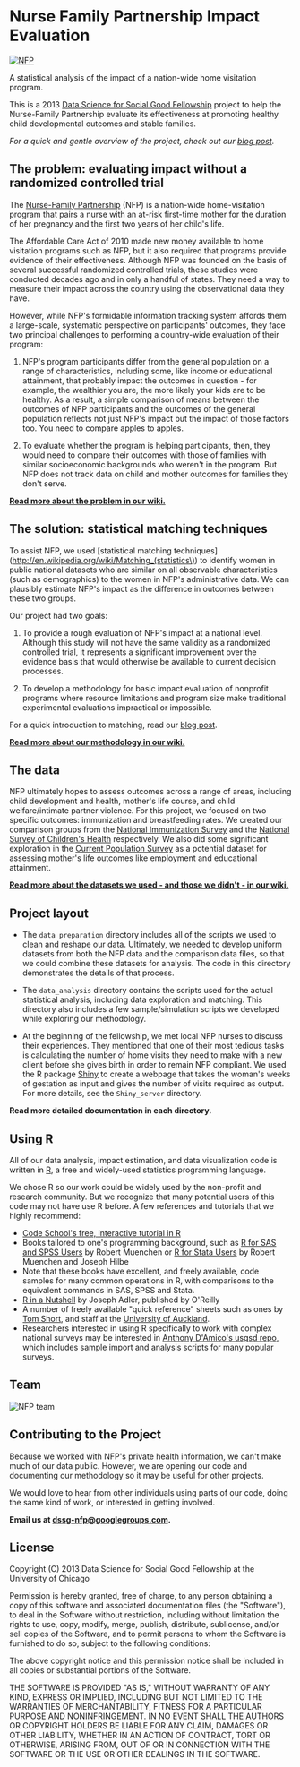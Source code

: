 # Nurse Family Partnership Impact Evaluation
[![NFP](http://dssg.io/img/partners/nfp.jpg)](http://www.nursefamilypartnership.org)

A statistical analysis of the impact of a nation-wide home visitation program.

This is a 2013 [Data Science for Social Good Fellowship](http://dssg.io) project to help the Nurse-Family Partnership evaluate its effectiveness at promoting healthy child developmental outcomes and stable families.

*For a quick and gentle overview of the project, check out our [blog post](http://dssg.io/2013/07/31/the-match-game.html).*
 
## The problem: evaluating impact without a randomized controlled trial
 
The [Nurse-Family Partnership](http://www.nursefamilypartnership.org) (NFP) is a nation-wide home-visitation program that pairs a nurse with an at-risk first-time mother for the duration of her pregnancy and the first two years of her child's life. 

The Affordable Care Act of 2010 made new money available to home visitation programs such as NFP, but it also required that programs provide evidence of their effectiveness. Although NFP was founded on the basis of several successful randomized controlled trials, these studies were conducted decades ago and in only a handful of states. They need a way to measure their impact across the country using the observational data they have.

However, while NFP's formidable information tracking system affords them a large-scale, systematic perspective on participants' outcomes, they face two principal challenges to performing a country-wide evaluation of their program:

1. NFP's program participants differ from the general population on a range of characteristics, including some, like income or educational attainment, that probably impact the outcomes in question - for example, the wealthier you are, the more likely your kids are to be healthy. As a result, a simple comparison of means between the outcomes of NFP participants and the outcomes of the general population reflects not just NFP's impact but the impact of those factors too. You need to compare apples to apples.

2. To evaluate whether the program is helping participants, then, they would need to compare their outcomes with those of families with similar socioeconomic backgrounds who weren't in the program. But NFP does not track data on child and mother outcomes for families they don't serve.

**[Read more about the problem in our wiki.](https://github.com/dssg/nfp/wiki/Problem)**


## The solution: statistical matching techniques

To assist NFP, we used [statistical matching techniques](http://en.wikipedia.org/wiki/Matching_(statistics\)) to identify women in public national datasets who are similar on all observable characteristics (such as demographics) to the women in NFP's administrative data. We can plausibly estimate NFP's impact as the difference in outcomes between these two groups.

Our project had two goals:

1. To provide a rough evaluation of NFP's impact at a national level. Although this study will not have the same validity as a randomized controlled trial, it represents a significant improvement over the evidence basis that would otherwise be available to current decision processes.

2. To develop a methodology for basic impact evaluation of nonprofit programs where resource limitations and program size make traditional experimental evaluations impractical or impossible.

For a quick introduction to matching, read our [blog post](http://dssg.io/2013/07/19/the-dark-matter-part-two.html).

**[Read more about our methodology in our wiki.](https://github.com/dssg/nfp/wiki/Methodology)**


## The data 

NFP ultimately hopes to assess outcomes across a range of areas, including child development and health, mother's life course, and child welfare/intimate partner violence. For this project, we focused on two specific outcomes: immunization and breastfeeding rates. We created our comparison groups from the [National Immunization Survey](http://www.cdc.gov/nchs/nis.htm) and the [National Survey of Children's Health](http://www.childhealthdata.org/learn/NSCH) respectively. We also did some significant exploration in the [Current Population Survey](http://www.census.gov/cps/) as a potential dataset for assessing mother's life outcomes like employment and educational attainment.

**[Read more about the datasets we used - and those we didn't - in our wiki.](https://github.com/dssg/nfp/wiki/Data)**

## Project layout
- The `data_preparation` directory includes all of the scripts we used to clean and reshape our data.  Ultimately, we needed to develop uniform datasets from both the NFP data and the comparison data files, so that we could combine these datasets for analysis.  The code in this directory demonstrates the details of that process.

- The `data_analysis` directory contains the scripts used for the actual statistical analysis, including data exploration and matching.  This directory also includes a few sample/simulation scripts we developed while exploring our methodology.

- At the beginning of the fellowship, we met local NFP nurses to discuss their experiences. They mentioned that one of their most tedious tasks is calculating the number of home visits they need to make with a new client before she gives birth in order to remain NFP compliant. We used the R package [Shiny](http://www.rstudio.com/shiny/) to create a webpage that takes the woman's weeks of gestation as input and gives the number of visits required as output. For more details, see the `Shiny_server` directory.

**Read more detailed documentation in each directory.**


## Using R

All of our data analysis, impact estimation, and data visualization code is written in [R](http://www.r-project.org/), a free and widely-used statistics programming language. 

We chose R so our work could be widely used by the non-profit and research community. But we recognize that many potential users of this code may not have use R before. A few references and tutorials that we highly recommend:

* [Code School's free, interactive tutorial in R](http://www.codeschool.com/courses/try-r)
* Books tailored to one's programming background, such as [R for SAS and SPSS Users](http://www.amazon.com/SAS-SPSS-Users-Statistics-Computing/dp/1461406846/ref=sr_1_1?s=books&ie=UTF8&qid=1376955179&sr=1-1) by Robert Muenchen or  [R for Stata Users](http://www.amazon.com/R-Stata-Users-Statistics-Computing/dp/1461425964/ref=sr_1_2?s=books&ie=UTF8&qid=1376955179&sr=1-2) by Robert Muenchen and Joseph Hilbe
 * Note that these books have excellent, and freely available, code samples for many common operations in R, with comparisons to the equivalent commands in SAS, SPSS and Stata.
* [R in a Nutshell](http://web.udl.es/Biomath/Bioestadistica/R/Manuals/r_in_a_nutshell.pdf) by Joseph Adler, published by O'Reilly
* A number of freely available "quick reference" sheets such as ones by [Tom Short](http://cran.r-project.org/doc/contrib/Short-refcard.pdf), and staff at the [University of Auckland](https://www.stat.auckland.ac.nz/~stat380/downloads/QuickReference.pdf).
* Researchers interested in using R specifically to work with complex national surveys may be interested in [Anthony D'Amico's usgsd repo](https://github.com/ajdamico/usgsd), which includes sample import and analysis scripts for many popular surveys.

## Team
![NFP team](http://dssg.io/img/people/nfp-team.png)

## Contributing to the Project

Because we worked with NFP's private health information, we can't make much of our data public. However, we are opening our code and documenting our methodology so it may be useful for other projects. 

We would love to hear from other individuals using parts of our code, doing the same kind of work, or interested in getting involved.

**Email us at dssg-nfp@googlegroups.com.**


## License

Copyright (C) 2013 Data Science for Social Good Fellowship at the University of Chicago

Permission is hereby granted, free of charge, to any person obtaining a copy of this software and associated documentation files (the "Software"), to deal in the Software without restriction, including without limitation the rights to use, copy, modify, merge, publish, distribute, sublicense, and/or sell copies of the Software, and to permit persons to whom the Software is furnished to do so, subject to the following conditions:

The above copyright notice and this permission notice shall be included in all copies or substantial portions of the Software.

THE SOFTWARE IS PROVIDED "AS IS," WITHOUT WARRANTY OF ANY KIND, EXPRESS OR IMPLIED, INCLUDING BUT NOT LIMITED TO THE WARRANTIES OF MERCHANTABILITY, FITNESS FOR A PARTICULAR PURPOSE AND NONINFRINGEMENT. IN NO EVENT SHALL THE AUTHORS OR COPYRIGHT HOLDERS BE LIABLE FOR ANY CLAIM, DAMAGES OR OTHER LIABILITY, WHETHER IN AN ACTION OF CONTRACT, TORT OR OTHERWISE, ARISING FROM, OUT OF OR IN CONNECTION WITH THE SOFTWARE OR THE USE OR OTHER DEALINGS IN THE SOFTWARE.
